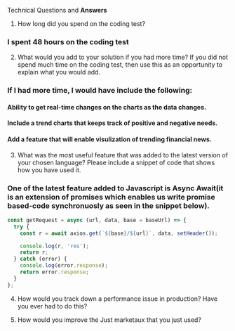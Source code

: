 Technical Questions and **Answers**


1. How long did you spend on the coding test?

### I spent 48 hours on the coding test


2. What would you add to your solution if you had more time? If you did not spend much time on the coding test, then use this as an opportunity to explain what you would add.

### If I had more time, I would have include the following:

#### Ability to get real-time changes on the charts as the data changes.

#### Include a trend charts that keeps track of positive and negative needs.

#### Add a feature that will enable visulization of trending financial news.


3. What was the most useful feature that was added to the latest version of your chosen language? Please include a snippet of code that shows how you have used it.

### One of the latest feature added to Javascript is Async Await(it is an extension of promises which enables us write promise based-code synchronuosly as seen in the snippet below).

```javascript
const getRequest = async (url, data, base = baseUrl) => {
  try {
    const r = await axios.get(`${base}/${url}`, data, setHeader());

    console.log(r, 'res');
    return r;
  } catch (error) {
    console.log(error.response);
    return error.response;
  }
};

```

4. How would you track down a performance issue in production? Have you ever had to do this?

5. How would you improve the Just marketaux that you just used?

